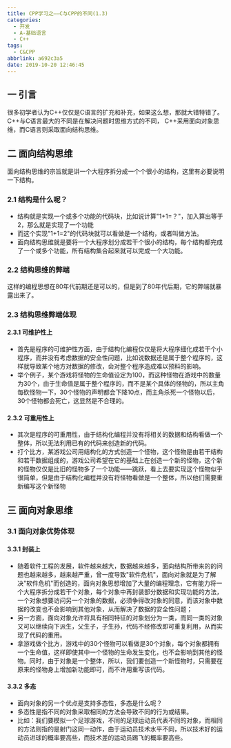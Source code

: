 ```yaml
---
title: CPP学习之——C与CPP的不同(1.3)
categories:
  - 开发
  - A-基础语言
  - C++
tags:
  - C&CPP
abbrlink: a692c3a5
date: 2019-10-20 12:46:45
---
```

## 一 引言
很多初学者认为C++仅仅是C语言的扩充和补充，如果这么想，那就大错特错了。C++与C语言最大的不同是在解决问题时思维方式的不同， C++采用面向对象思维，而C语言则采取面向结构思维。  

<!--more-->

## 二 面向结构思维
 面向结构思维的宗旨就是讲一个大程序拆分成一个个很小的结构，这里有必要说明一下结构。   

### 2.1 结构是什么呢？
* 结构就是实现一个或多个功能的代码块，比如说计算"1+1=？"，加入算出等于2，那么就是实现了一个功能
* 而这个实现"1+1=2"的代码块就可以看做是一个结构，或者叫做方法。
* 面向结构思维就是要将一个大程序划分成若干个很小的结构，每个结构都完成了一个或多个功能，所有结构集合起来就可以完成一个大功能。  

### 2.2 结构思维的弊端
这样的编程思想在80年代前期还是可以的，但是到了80年代后期，它的弊端就暴露出来了。 

### 2.3 结构思维弊端体现
#### 2.3.1 可维护性上

* 首先是程序的可维护性方面，由于结构化编程仅仅是将大程序细化成若干个小程序，而并没有考虑数据的安全性问题，比如说数据还是属于整个程序的，这样就导致某个地方对数据的修改，会对整个程序造成难以预料的影响。 
* 举个例子，某个游戏将怪物的生命值设定为100，而这种怪物在游戏中的数量为30个，由于生命值是属于整个程序的，而不是某个具体的怪物的，所以主角每砍怪物一下，30个怪物的声明都会下降10点，而主角杀死一个怪物以后，30个怪物都会死亡，这显然是不合理的。

#### 2.3.2 可重用性上
* 其次是程序的可重用性，由于结构化编程并没有将相关的数据和结构看做一个整体，所以无法利用已有的代码来创造新的代码。
* 打个比方，某游戏公司用结构化的方式创造一个怪物，这个怪物是由若干结构和若干数据组成的，游戏公司希望在它的基础上在创造一个新的怪物，这个新的怪物仅仅是比旧的怪物多了一个功能——跳跃，看上去要实现这个怪物似乎很简单，但是由于结构化编程并没有将怪物看做是一个整体，所以他们需要重新编写这个新怪物


## 三 面向对象思维
### 3.1 面向对象优势体现
#### 3.3.1 封装上
* 随着软件工程的发展，软件越来越大，数据越来越多，面向结构所带来的的问题也越来越多，越来越严重，曾一度导致"软件危机"，面向对象就是为了解决"软件危机"而创造的，面向对象思想增加了大量的编程理念，它有能力将一个大程序拆分成若干个对象，每个对象中再封装部分数据和实现功能的方法，一个对象想要访问另一个对象的数据，必须争得改对象的同意，而该对象中数据的改变也不会影响到其他对象，从而解决了数据的安全性问题；
* 另一方面，面向对象允许将具有相同特征的对象划分为一类，而同一类的对象又可以继续向下派生，父生子，子生孙，代码不经修改即可重复利用，从而实现了代码的重用。
* 拿游戏做个比方，游戏中的30个怪物可以看做是30个对象，每个对象都拥有一个生命值，这样即使其中一个怪物的生命发生变化，也不会影响到其他的怪物。同时，由于对象是一个整体，所以，我们要创造一个新怪物时，只需要在原来的怪物身上增加新功能即可，而不许用重写该代码。

#### 3.3.2 多态
* 面向对象的另一个优点是支持多态性，多态是什么呢？
* 多态性是指不同的对象采取相同的方法会导致不同的行为或结果。
* 比如：我们要模拟一个足球游戏，不同的足球运动员代表不同的对象，而相同的方法则指的是射门这同一动作，由于运动员技术水平不同，所以技术好的运动员进球的概率要高些，而技术差的运动员踢飞的概率要高些。
